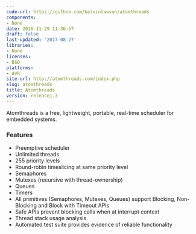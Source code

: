 ```yaml
---
code-url: https://github.com/kelvinlawson/atomthreads
components:
- None
date: 2016-11-29 11:36:57
draft: false
last-updated: '2017-08-27'
libraries:
- None
licenses:
- BSD
platforms:
- AVR
site-url: http://atomthreads.com/index.php
slug: atomthreads
title: Atomthreads
version: release1.3
---
```

Atomthreads is a free, lightweight, portable, real-time scheduler for embedded systems.

<!--more-->

### Features
- Preemptive scheduler
- Unlimited threads
- 255 priority levels
- Round-robin timeslicing at same priority level
- Semaphores
- Mutexes (recursive with thread-ownership)
- Queues
- Timers
- All primitives (Semaphores, Mutexes, Queues) support Blocking, Non-Blocking and Block with Timeout APIs
- Safe APIs prevent blocking calls when at interrupt context
- Thread stack usage analysis
- Automated test suite provides evidence of reliable functionality


